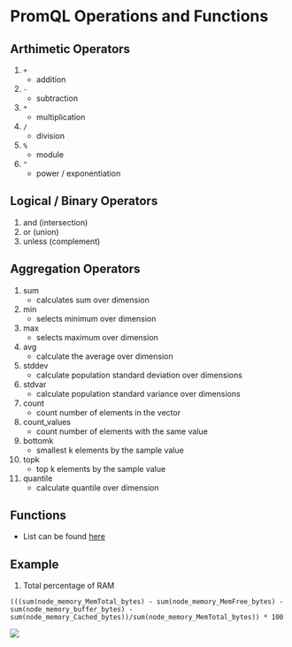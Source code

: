 # PromQL Operations and Functions

## Arthimetic Operators
1. `+`
    - addition
2. `-`
    - subtraction
3. `*`
    - multiplication
4. `/` 
    - division
5. `%`
    - module
6. `^`
    - power / exponentiation


## Logical / Binary Operators

1. and (intersection)
2. or (union)
3. unless (complement)


## Aggregation Operators
1. sum
    - calculates sum over dimension
2. min
    - selects minimum over dimension
3. max
    - selects maximum over dimension 
4. avg
    - calculate the average over dimension
5. stddev
    - calculate population standard deviation over dimensions
6. stdvar
    - calculate population standard variance over dimensions
7. count
    - count number of elements in the vector
8. count_values
    - count number of elements with the same value
9. bottomk
    - smallest k elements by the sample value
10. topk
    - top k elements by the sample value
11. quantile
    - calculate quantile over dimension

## Functions

- List can be found [here](https://prometheus.io/docs/prometheus/latest/querying/functions/)

## Example

1. Total percentage of RAM

```
(((sum(node_memory_MemTotal_bytes) - sum(node_memory_MemFree_bytes) - sum(node_memory_buffer_bytes) - sum(node_memory_Cached_bytes))/sum(node_memory_MemTotal_bytes)) * 100
```

<img src="https://user-images.githubusercontent.com/6856382/223031070-05af626b-b3b3-4989-a028-d7de9c45d8b1.png">


